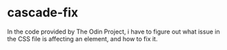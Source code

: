 # cascade-fix
In the code provided by The Odin Project, i have to figure out what issue in the CSS file is affecting an element, and how to fix it.
